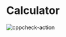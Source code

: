 # Calculator

![cppcheck-action](https://github.com/99002534/Calculator/workflows/cppcheck-action/badge.svg?branch=main)
